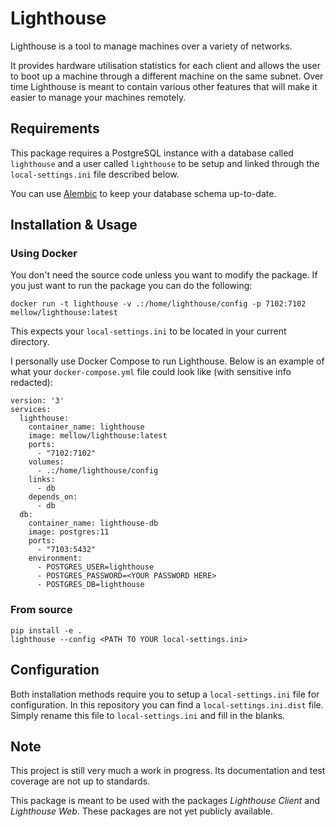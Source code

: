 # Lighthouse
Lighthouse is a tool to manage machines over a variety of networks.

It provides hardware utilisation statistics for each client and allows the user to boot up a machine through a different machine on the same subnet. Over time Lighthouse is meant to contain various other features that will make it easier to manage your machines remotely.

## Requirements
This package requires a PostgreSQL instance with a database called `lighthouse` and a user called `lighthouse` to be setup and linked through the `local-settings.ini` file described below.

You can use [Alembic](https://alembic.sqlalchemy.org/en/latest/) to keep your database schema up-to-date.

## Installation & Usage

### Using Docker
You don't need the source code unless you want to modify the package. If you just want to run the package you can do the following:
```
docker run -t lighthouse -v .:/home/lighthouse/config -p 7102:7102 mellow/lighthouse:latest
```

This expects your `local-settings.ini` to be located in your current directory.

I personally use Docker Compose to run Lighthouse. Below is an example of what your `docker-compose.yml` file could look like (with sensitive info redacted):
```
version: '3'
services:
  lighthouse:
    container_name: lighthouse
    image: mellow/lighthouse:latest
    ports:
      - "7102:7102"
    volumes:
      - .:/home/lighthouse/config
    links:
      - db
    depends_on:
      - db
  db:
    container_name: lighthouse-db
    image: postgres:11
    ports:
      - "7103:5432"
    environment:
      - POSTGRES_USER=lighthouse
      - POSTGRES_PASSWORD=<YOUR PASSWORD HERE>
      - POSTGRES_DB=lighthouse
```

### From source
```
pip install -e .
lighthouse --config <PATH TO YOUR local-settings.ini> 
```

## Configuration
Both installation methods require you to setup a `local-settings.ini` file for configuration. In this repository you can find a `local-settings.ini.dist` file. Simply rename this file to `local-settings.ini` and fill in the blanks.

## Note
This project is still very much a work in progress. Its documentation and test coverage are not up to standards.

This package is meant to be used with the packages _Lighthouse Client_ and _Lighthouse Web_. These packages are not yet publicly available.
